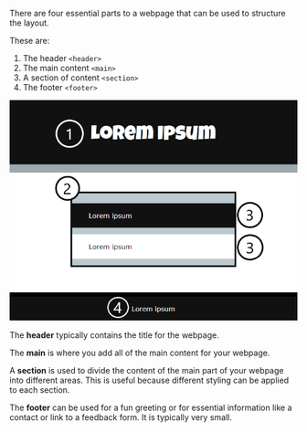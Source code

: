 There are four essential parts to a webpage that can be used to structure the layout.

These are:

1. The header `<header>`
2. The main content `<main>`
3. A section of content `<section>`
4. The footer `<footer>`

![The structure of a webpage. The number '1' is placed over the header area at the top. The number '2' is placed to show the main content of the page. The number '3' is placed to show a section of content. The number '4' is placed to show the footer at the bottom of the page.](images/structure-diagram.png)

The **header** typically contains the title for the webpage.

The **main** is where you add all of the main content for your webpage.

A **section** is used to divide the content of the main part of your webpage into different areas. This is useful because different styling can be applied to each section.

The **footer** can be used for a fun greeting or for essential information like a contact or link to a feedback form. It is typically very small.
